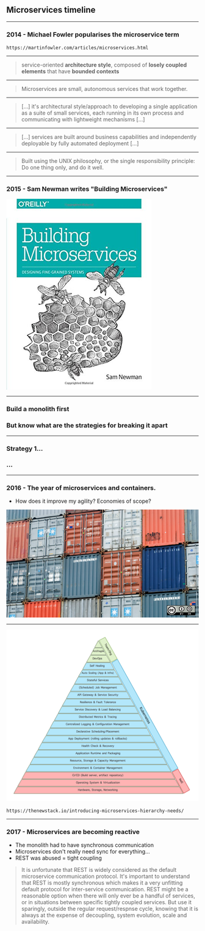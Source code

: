##  Microservices timeline

<hr>

### 2014 - Michael Fowler popularises the microservice term

    https://martinfowler.com/articles/microservices.html

<hr>

> service-oriented **architecture style**, composed of **losely coupled elements** that have **bounded contexts**

<hr>

> Microservices are small, autonomous services that work together.

<hr>

> [...] it's architectural style/approach to developing a single application as a suite of small services, each running in its own process and communicating with lightweight mechanisms [...]

<hr>

> [...] services are built around business capabilities and independently deployable by fully automated deployment [...]

<hr>

> Built using the UNIX philosophy, or the single responsibility principle: Do one thing only, and do it well.

<hr>

### 2015 - Sam Newman writes "Building Microservices"

![](resources/images/building-microservices-book.jpg)

<hr>

### Build a monolith first

### But know what are the strategies for breaking it apart

<hr>

### Strategy 1...
### ...

<hr>

### 2016 - The year of microservices and containers.

* How does it improve my agility? Economies of scope?

![](resources/images/containers.png)

<hr>

![](resources/images/microservices-hierarchy-of-needs.png) <!-- .element height="65%" width="65%" -->

    https://thenewstack.io/introducing-microservices-hierarchy-needs/

<hr>

### 2017 - Microservices are becoming reactive

* The monolith had to have synchronous communication
* Microservices don't really need sync for everything...
* REST was abused = tight coupling

> It is unfortunate that REST is widely considered as the default microservice communication protocol. It's important to understand that REST is mostly synchronous which makes it a very unfitting default protocol for inter-service communication.
> REST might be a reasonable option when there will only ever be a handful of services, or in situations between specific tightly coupled services. But use it sparingly, outside the regular request/respnse cycle, knowing that it is always at the expense of decoupling, system evolution, scale and availability.
